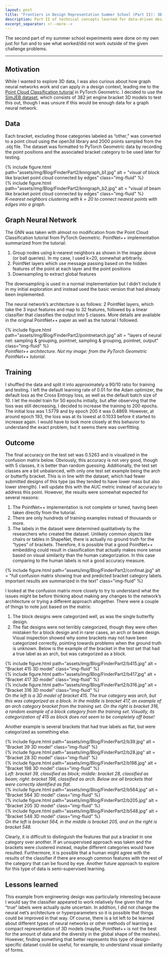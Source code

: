```yaml
---
layout: post
title: "Frontiers in Design Representation Summer School (Part II): 3D point cloud classification using graph neural networks"
description: Part II of technical concepts learned for data-driven design
excerpt_separator: <!--more-->
---
```

The second part of my summer school experiments were done on my own just for fun and to see what worked/did not work outside of the given challenge problems.
<!--more-->

---

## Motivation
While I wanted to explore 3D data, I was also curious about how graph neural networks work and can apply in a design context, leading me to the [Point Cloud Classification tutorial](https://colab.research.google.com/drive/1D45E5bUK3gQ40YpZo65ozs7hg5l-eo_U?usp=sharing) in PyTorch Geometric. I decided to use the [SimJEB dataset](https://simjeb.github.io/), which consists of 382 jet engine bracket 3D models to test this out, though I was unsure if this would be enough data for a graph neural network. 

## Data
Each bracket, excluding those categories labeled as “other,” was converted to a point cloud using the open3d library and 2000 points sampled from the .obj file. The dataset was formatted to PyTorch Geometric data by recording the point positions and the associated bracket category to be used later for testing.

<div class="row justify-content-sm-center">
    <div class="col-sm-6 mt-3 mt-md-0">
        {% include figure.html path="assets/img/Blog/FinderPart2/knngraph_b1.jpg" alt = "visual of block like bracket point cloud connected by edges"  class="img-fluid" %}
    </div>
    <div class="col-sm-6 mt-3 mt-md-0">
        {% include figure.html path="assets/img/Blog/FinderPart2/knngraph_b2.jpg" alt = "visual of beam like bracket point cloud connected by edges" class="img-fluid" %}
    </div>
</div>
<div class="caption">
    <i>K-nearest neighbors clustering with k = 20 to connect nearest points with edges into a graph.</i>
</div>

## Graph Neural Network
The GNN was taken with almost no modification from the Point Cloud Classification tutorial from PyTorch Geometric. PointNet++ implementation summarized from the tutorial:  
1. Group nodes using k-nearest neighbors as shown in the image above (or ball queries). In my case, I used k=20, somewhat arbitrarily. 
2. PointNet layers which use message passing based on the hidden features of the point at each layer and the point positions
3. Downsampling to extract global features  

The downsampling is used in a normal implementation but I didn’t include it in my initial exploration and instead used the basic version that had already been implemented.

The neural network’s architecture is as follows: 2 PointNet layers, which take the 3 input features and map to 32 features, followed by a linear classifier that classifies the output into 5 classes. More details are available in the original PointNet++ paper as well as the tutorial I followed.

<div class="row justify-content-sm-center">
    <div class="col-sm mt-3 mt-md-0">
        {% include figure.html path="assets/img/Blog/FinderPart2/pointnetarch.jpg" alt = "layers of neural net: sampling & grouping, pointnet, sampling & grouping, pointnet, output" class="img-fluid" %}
    </div>
</div>
<div class="caption">
    <i>PointNet++ architecture. Not my image: from the PyTorch Geometric PointNet++ tutorial.</i>  
</div>

## Training
I shuffled the data and split it into approximately a 90/10 ratio for training and testing. I left the default learning rate of 0.01 for the Adam optimizer, the default loss as the Cross Entropy loss, as well as the default batch size of 10. I let the model train for 50 epochs initially, but after observing that the loss was still decreasing, I decided to increase the training to 200 epochs. The initial loss was 1.5779 and by epoch 200 it was 0.4869. However, at around epoch 193, the loss was at its lowest at 0.1033 before it started to increase again. I would have to look more closely at this behavior to understand the exact problem, but it seems there was overfitting. 

## Outcome
The final accuracy on the test set was 0.5263 and is visualized in the confusion matrix below. Obviously, this accuracy is not very good, though with 5 classes, it is better than random guessing. Additionally, the test set classes are a bit unbalanced, with only one test set example being the arch or butterfly bracket. This is in line with the dataset, which had fewer submitted designs of this type (as they tended to have lower mass but also lower strength). I will update this with the AUC metric instead of accuracy to address this point. However, the results were somewhat expected for several reasons:  
1. The PointNet++ implementation is not complete or tuned, having been taken directly from the tutorial. 
2. There are only hundreds of training examples instead of thousands or more. 
3. The labels in the dataset were determined qualitatively by the researchers who created the dataset. Unlikely common objects like chairs or tables in ShapeNet, there is actually no ground truth for the “types” of brackets. Therefore, it is possible that a good PointNet++ embedding could result in classification that actually makes more sense based on visual similarity than the human categorization. In this case comparing to the human labels is not a good accuracy measure.

<div class="row justify-content-sm-center">
    <div class="col-sm mt-3 mt-md-0">
        {% include figure.html path="assets/img/Blog/FinderPart2/confmat.jpg" alt = "full confusion matrix showing true and predicted bracket category labels. important results are summarized in the text"  class="img-fluid" %}
    </div>
</div>

I looked at the confusion matrix more closely to try to understand what the issues might be before thinking about making any changes to the network’s architecture or trying a different approach altogether. There were a couple of things to note just based on the matrix:  
1. The block designs were categorized well, as was the single butterfly design.
2. The flat designs were not terribly categorized, though they were often mistaken for a block design and in rarer cases, an arch or beam design.  
Visual inspection showed why some brackets may not have been categorized correctly, pointing towards problems when the ground truth is unknown. Below is the example of the bracket in the test set that had a true label as an arch, but was categorized as a block.

<div class="row justify-content-sm-center">
    <div class="col-sm-4 mt-3 mt-md-0">
        {% include figure.html path="assets/img/Blog/FinderPart2/b415.jpg" alt = "Bracket 415 3D model"  class="img-fluid" %}
    </div>
    <div class="col-sm-4 mt-3 mt-md-0">
        {% include figure.html path="assets/img/Blog/FinderPart2/b417.jpg" alt = "Bracket 417 3D model"  class="img-fluid" %}
    </div>
    <div class="col-sm-4 mt-3 mt-md-0">
        {% include figure.html path="assets/img/Blog/FinderPart2/b316.jpg" alt = "Bracket 316 3D model"  class="img-fluid" %}
    </div>
</div>
<div class="caption">
    <i>On the left is a 3D model of bracket 415. The true category was arch, but this was categorized as a block. In the middle is bracket 417, an example of an arch category bracket from the training set. On the right is bracket 316, a random example of a block category from the training set. Visually, its categorization of 415 as block does not seem to be completely off base!</i>
</div>

Another example is several brackets that had true labels as flat, but were categorized as something else. 

<div class="row justify-content-sm-center">
    <div class="col-sm-4 mt-3 mt-md-0">
        {% include figure.html path="assets/img/Blog/FinderPart2/b39.jpg" alt = "Bracket 39 3D model"  class="img-fluid" %}
    </div>
    <div class="col-sm-4 mt-3 mt-md-0">
        {% include figure.html path="assets/img/Blog/FinderPart2/b28.jpg" alt = "Bracket 28 3D model"  class="img-fluid" %}
    </div>
    <div class="col-sm-4 mt-3 mt-md-0">
        {% include figure.html path="assets/img/Blog/FinderPart2/b198.jpg" alt = "Bracket 198 3D model"  class="img-fluid" %}
    </div>
</div>
<div class="caption">
    <i>Left: bracket 39, classified as block; middle: bracket 28, classified as beam; right: bracket 198, classified as arch. Below are all brackets that were correctly identified as flat.</i>
</div>

<div class="row justify-content-sm-center">
    <div class="col-sm-4 mt-3 mt-md-0">
        {% include figure.html path="assets/img/Blog/FinderPart2/b564.jpg" alt = "Bracket 564 3D model"  class="img-fluid" %}
    </div>
    <div class="col-sm-4 mt-3 mt-md-0">
        {% include figure.html path="assets/img/Blog/FinderPart2/b205.jpg" alt = "Bracket 205 3D model"  class="img-fluid" %}
    </div>
    <div class="col-sm-4 mt-3 mt-md-0">
        {% include figure.html path="assets/img/Blog/FinderPart2/b548.jpg" alt = "Bracket 548 3D model"  class="img-fluid" %}
    </div>
</div>
<div class="caption">
    <i>On the left is bracket 564, in the middle is bracket 205, and on the right is bracket 548.</i>
</div>

Clearly, it is difficult to distinguish the features that put a bracket in one category over another. If an unsupervised approach was taken and the brackets were clustered instead, maybe different categories would have resulted. Furthermore, it is possible that a human might agree with the results of the classifier if there are enough common features with the rest of the category that can be found by eye. Another future approach to explore for this type of data is semi-supervised learning.

## Lessons learned
This example from engineering design was particularly interesting because I would say the classifier appeared to work relatively fine given that the “true” labels were actually quite uncertain. In addition, I did not change the neural net’s architecture or hyperparameters so it is possible that things could be improved in that way. Of course, there is a lot left to be learned about different types of neural networks or other methods of learning a compact representation of 3D models (maybe, PointNet++ is not the best for the amount of data and the diversity in the global shape of the meshes). However, finding something that better represents this type of design-specific dataset could be useful, for example, to understand visual similarity of forms.
